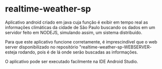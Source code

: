 # realtime-weather-sp
Aplicativo android criado em java cuja função é exibir em tempo real as informações climáticas da cidade de São Paulo buscando os dados em um servidor feito em NODEJS, simulando assim, um sistema distribuído.

Para que este aplicativo funcione corretamente, é imprescindível que o web server disponibilizado no repositório "realtime-weather-sp-WEBSERVER- esteja rodando, pois é de lá onde serão buscadas as informações.

O aplicativo pode ser executado facilmente na IDE Android Studio.

